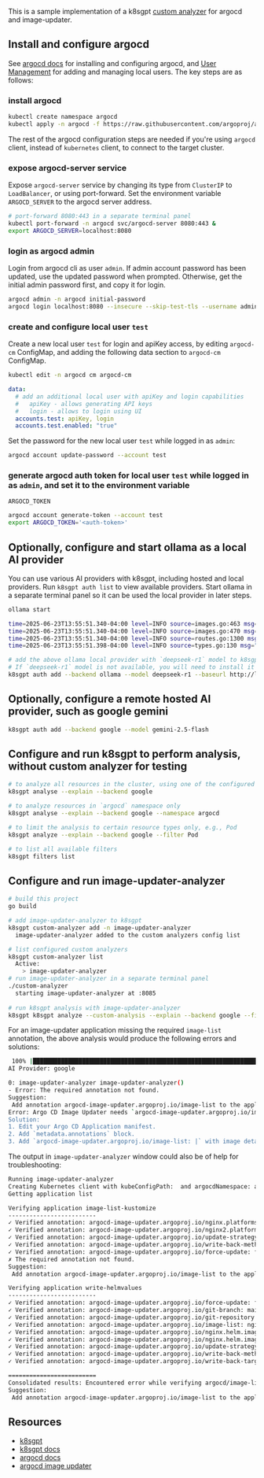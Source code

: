 This is a sample implementation of a k8sgpt [custom analyzer](https://docs.k8sgpt.ai/tutorials/custom-analyzers/) for argocd and image-updater.

## Install and configure argocd

See [argocd docs](https://argo-cd.readthedocs.io/en/stable/getting_started/) for installing and configuring argocd, and
[User Management](https://argo-cd.readthedocs.io/en/stable/operator-manual/user-management/) for adding and managing
local users. The key steps are as follows:

### install argocd
```bash
kubectl create namespace argocd
kubectl apply -n argocd -f https://raw.githubusercontent.com/argoproj/argo-cd/stable/manifests/install.yaml
```
The rest of the argocd configuration steps are needed if you're using `argocd` client, instead of `kubernetes` client,
to connect to the target cluster.

### expose argocd-server service
Expose `argocd-server` service by changing its type from `ClusterIP` to `LoadBalancer`, or using port-forward.
Set the environment variable `ARGOCD_SERVER` to the argocd server address.
```bash
# port-forward 8080:443 in a separate terminal panel
kubectl port-forward -n argocd svc/argocd-server 8080:443 &
export ARGOCD_SERVER=localhost:8080
```

### login as argocd admin
Login from argocd cli as user `admin`. If admin account password has been updated, use the updated password when prompted.
Otherwise, get the initial admin password first, and copy it for login.
```bash
argocd admin -n argocd initial-password
argocd login localhost:8080 --insecure --skip-test-tls --username admin
```

### create and configure local user `test`
Create a new local user `test` for login and apiKey access, by editing `argocd-cm` ConfigMap, and adding the following
data section to `argocd-cm` ConfigMap.
```bash
kubectl edit -n argocd cm argocd-cm
```
```yaml
data:
  # add an additional local user with apiKey and login capabilities
  #   apiKey - allows generating API keys
  #   login - allows to login using UI
  accounts.test: apiKey, login
  accounts.test.enabled: "true"
```
Set the password for the new local user `test` while logged in as `admin`:
```bash
argocd account update-password --account test
```

### generate argocd auth token for local user `test` while logged in as `admin`, and set it to the environment variable
`ARGOCD_TOKEN`
```bash
argocd account generate-token --account test
export ARGOCD_TOKEN='<auth-token>'
```

## Optionally, configure and start ollama as a local AI provider
You can use various AI providers with k8sgpt, including hosted and local providers. Run `k8sgpt auth list` to view 
available providers. Start ollama in a separate terminal panel so it can be used the local provider in later steps.
```bash
ollama start

time=2025-06-23T13:55:51.340-04:00 level=INFO source=images.go:463 msg="total blobs: 12"
time=2025-06-23T13:55:51.340-04:00 level=INFO source=images.go:470 msg="total unused blobs removed: 0"
time=2025-06-23T13:55:51.340-04:00 level=INFO source=routes.go:1300 msg="Listening on 127.0.0.1:11434 (version 0.6.8)"
time=2025-06-23T13:55:51.398-04:00 level=INFO source=types.go:130 msg="inference compute" id=0 library=metal variant="" compute="" driver=0.0 name="" total="27.0 GiB" available="27.0 GiB"

# add the above ollama local provider with `deepseek-r1` model to k8sgpt
# If `deepseek-r1` model is not available, you will need to install it to ollama first.
k8sgpt auth add --backend ollama --model deepseek-r1 --baseurl http://localhost:11434
```

## Optionally, configure a remote hosted AI provider, such as google gemini
```bash
k8sgpt auth add --backend google --model gemini-2.5-flash
```

## Configure and run k8sgpt to perform analysis, without custom analyzer for testing
```bash
# to analyze all resources in the cluster, using one of the configured AI providers (e.g., google | ollama)
k8sgpt analyse --explain --backend google

# to analyze resources in `argocd` namespace only
k8sgpt analyse --explain --backend google --namespace argocd

# to limit the analysis to certain resource types only, e.g., Pod
k8sgpt analyze --explain --backend google --filter Pod

# to list all available filters
k8sgpt filters list
```
## Configure and run image-updater-analyzer
```bash
# build this project
go build

# add image-updater-analyzer to k8sgpt
k8sgpt custom-analyzer add -n image-updater-analyzer
  image-updater-analyzer added to the custom analyzers config list

# list configured custom analyzers
k8sgpt custom-analyzer list
  Active:
    > image-updater-analyzer
# run image-updater-analyzer in a separate terminal panel
./custom-analyzer
  starting image-updater-analyzer at :8085
  
# run k8sgpt analysis with image-updater-analyzer
k8sgpt k8sgpt analyze --custom-analysis --explain --backend google --filter Pod --namespace argocd
```
For an image-updater application missing the required `image-list` annotation, the above analysis would produce the 
following errors and solutions:
```bash
 100% |████████████████████████████████████████████████████████████████████████████████████████████████████████████████████████████████████████████████████████████████████████████████████| (1/1, 12 it/min)
AI Provider: google

0: image-updater-analyzer image-updater-analyzer()
- Error: The required annotation not found.
Suggestion:
 Add annotation argocd-image-updater.argoproj.io/image-list to the application argocd/image-list-kustomize
Error: Argo CD Image Updater needs `argocd-image-updater.argoproj.io/image-list` annotation on your app to track images. It's missing.
Solution:
1. Edit your Argo CD Application manifest.
2. Add `metadata.annotations` block.
3. Add `argocd-image-updater.argoproj.io/image-list: |` with image details.
```
The output in `image-updater-analyzer` window could also be of help for troubleshooting:
```bash
Running image-updater-analyzer
Creating Kubernetes client with kubeConfigPath:  and argocdNamespace: argocd
Getting application list

Verifying application image-list-kustomize
-------------------------
✓ Verified annotation: argocd-image-updater.argoproj.io/nginx.platforms: linux/arm64,linux/amd64
✓ Verified annotation: argocd-image-updater.argoproj.io/nginx2.platforms: linux/arm64,linux/amd64
✓ Verified annotation: argocd-image-updater.argoproj.io/update-strategy: digest
✓ Verified annotation: argocd-image-updater.argoproj.io/write-back-method: git:secret:argocd/git-creds
✓ Verified annotation: argocd-image-updater.argoproj.io/force-update: false
✗ The required annotation not found.
Suggestion:
 Add annotation argocd-image-updater.argoproj.io/image-list to the application argocd/image-list-kustomize

Verifying application write-helmvalues
-------------------------
✓ Verified annotation: argocd-image-updater.argoproj.io/force-update: false
✓ Verified annotation: argocd-image-updater.argoproj.io/git-branch: main
✓ Verified annotation: argocd-image-updater.argoproj.io/git-repository: https://github.com/chengfang/image-updater-examples.git
✓ Verified annotation: argocd-image-updater.argoproj.io/image-list: nginx=docker.io/bitnami/nginx:1.27.x
✓ Verified annotation: argocd-image-updater.argoproj.io/nginx.helm.image-tag: image.tag
✓ Verified annotation: argocd-image-updater.argoproj.io/nginx.helm.image-name: image.repository
✓ Verified annotation: argocd-image-updater.argoproj.io/update-strategy: semver
✓ Verified annotation: argocd-image-updater.argoproj.io/write-back-method: git:secret:argocd/git-creds
✓ Verified annotation: argocd-image-updater.argoproj.io/write-back-target: helmvalues:/write-helmvalues/source2/values.yaml

=========================
Consolidated results: Encountered error while verifying argocd/image-list-kustomize: The required annotation not found.
Suggestion:
 Add annotation argocd-image-updater.argoproj.io/image-list to the application argocd/image-list-kustomize
```

## Resources
* [k8sgpt](https://k8sgpt.ai/)
* [k8sgpt docs](https://k8sgpt.ai/docs)
* [argocd docs](https://argo-cd.readthedocs.io/en/stable/)
* [argocd image updater](https://github.com/argoproj-labs/argocd-image-updater)

